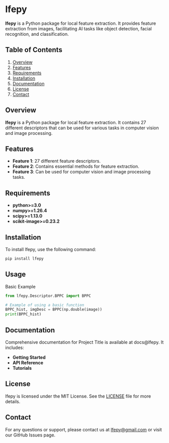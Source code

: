 # lfepy

**lfepy** is a Python package for local feature extraction. It provides feature extraction from images, facilitating AI tasks like object detection, facial recognition, and classification.

## Table of Contents

1. [Overview](#overview)
2. [Features](#features)
3. [Requirements](#Requirements)
4. [Installation](#installation)
5. [Documentation](#documentation)
6. [License](#license)
7. [Contact](#contact)

## Overview

**lfepy** is a Python package for local feature extraction. It contains 27 different descriptors that can be used for various tasks in computer vision and image processing.

## Features

- **Feature 1**: 27 different feature descriptors.
- **Feature 2**: Contains essential methods for feature extraction.
- **Feature 3**: Can be used for computer vision and image processing tasks.

## Requirements

- **python>=3.0**
- **numpy>=1.26.4**
- **scipy>=1.13.0**
- **scikit-image>=0.23.2**

## Installation

To install lfepy, use the following command:

```bash
pip install lfepy
```
## Usage
Basic Example
```python
from lfepy.Descriptor.BPPC import BPPC

# Example of using a basic function
BPPC_hist, imgDesc = BPPC(np.double(image))
print(BPPC_hist)
```

## Documentation
Comprehensive documentation for Project Title is available at docs@lfepy. It includes:

- **Getting Started**
- **API Reference**
- **Tutorials**

## License
lfepy is licensed under the MIT License. See the [LICENSE](LICENSE.md) file for more details.

## Contact
For any questions or support, please contact us at lfepy@gmail.com or visit our GitHub Issues page.
